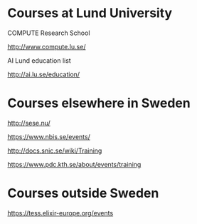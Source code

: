 # Courses at Lund University
COMPUTE Research School

http://www.compute.lu.se/

AI Lund education list

http://ai.lu.se/education/

# Courses elsewhere in Sweden

http://sese.nu/

https://www.nbis.se/events/

http://docs.snic.se/wiki/Training

https://www.pdc.kth.se/about/events/training

# Courses outside Sweden

https://tess.elixir-europe.org/events
